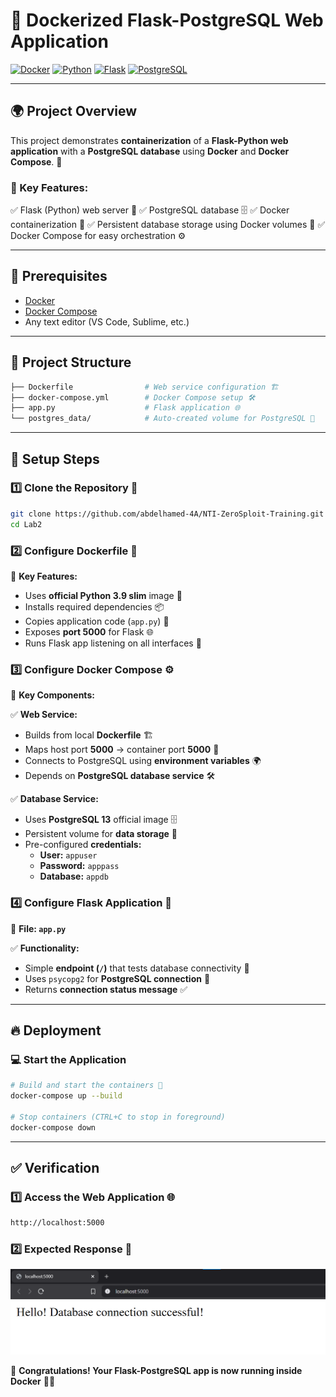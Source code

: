 # 🐳 Dockerized Flask-PostgreSQL Web Application

[![Docker](https://img.shields.io/badge/Docker-2CA5E0?style=flat&logo=docker&logoColor=white)](https://www.docker.com/)
[![Python](https://img.shields.io/badge/Python-3.9-blue.svg)](https://www.python.org/)
[![Flask](https://img.shields.io/badge/Flask-2.0.1-green.svg)](https://flask.palletsprojects.com/)
[![PostgreSQL](https://img.shields.io/badge/PostgreSQL-13-brightgreen.svg)](https://www.postgresql.org/)

---

## 🌍 Project Overview
This project demonstrates **containerization** of a **Flask-Python web application** with a **PostgreSQL database** using **Docker** and **Docker Compose**. 🚀

### 📌 Key Features:
✅ Flask (Python) web server 🐍
✅ PostgreSQL database 🗄️
✅ Docker containerization 🐳
✅ Persistent database storage using Docker volumes 💾
✅ Docker Compose for easy orchestration ⚙️

---

## 🔧 Prerequisites
- [Docker](https://docs.docker.com/get-docker/)
- [Docker Compose](https://docs.docker.com/compose/install/)
- Any text editor (VS Code, Sublime, etc.)

---

## 📂 Project Structure
```bash
├── Dockerfile                # Web service configuration 🏗️
├── docker-compose.yml        # Docker Compose setup 🛠️
├── app.py                    # Flask application 🌐
└── postgres_data/            # Auto-created volume for PostgreSQL 🔄
```

---

## 🚀 Setup Steps

### 1️⃣ Clone the Repository 📝
```bash
git clone https://github.com/abdelhamed-4A/NTI-ZeroSploit-Training.git
cd Lab2
```

### 2️⃣ Configure Dockerfile 🐳
📌 **Key Features:**
- Uses **official Python 3.9 slim** image 🐍
- Installs required dependencies 📦
- Copies application code (`app.py`) 📝
- Exposes **port 5000** for Flask 🌐
- Runs Flask app listening on all interfaces 🎯

### 3️⃣ Configure Docker Compose ⚙️
📌 **Key Components:**

✅ **Web Service:**
- Builds from local **Dockerfile** 🏗️
- Maps host port **5000** → container port **5000** 🔗
- Connects to PostgreSQL using **environment variables** 🌍
- Depends on **PostgreSQL database service** 🛠️

✅ **Database Service:**
- Uses **PostgreSQL 13** official image 🗄️
- Persistent volume for **data storage** 💾
- Pre-configured **credentials:**
  - **User:** `appuser`
  - **Password:** `apppass`
  - **Database:** `appdb`

### 4️⃣ Configure Flask Application 🐍
📌 **File: `app.py`**

✅ **Functionality:**
- Simple **endpoint (`/`)** that tests database connectivity 🔄
- Uses `psycopg2` for **PostgreSQL connection** 🔗
- Returns **connection status message** ✅

---

## 🔥 Deployment
### 💻 Start the Application
```bash
# Build and start the containers 🚀
docker-compose up --build

# Stop containers (CTRL+C to stop in foreground)
docker-compose down
```

---

## ✅ Verification
### 1️⃣ Access the Web Application 🌐
```bash
http://localhost:5000
```

### 2️⃣ Expected Response 📸
![image](./images/local-host.png)

🎉 **Congratulations! Your Flask-PostgreSQL app is now running inside Docker** 🐳🔥

